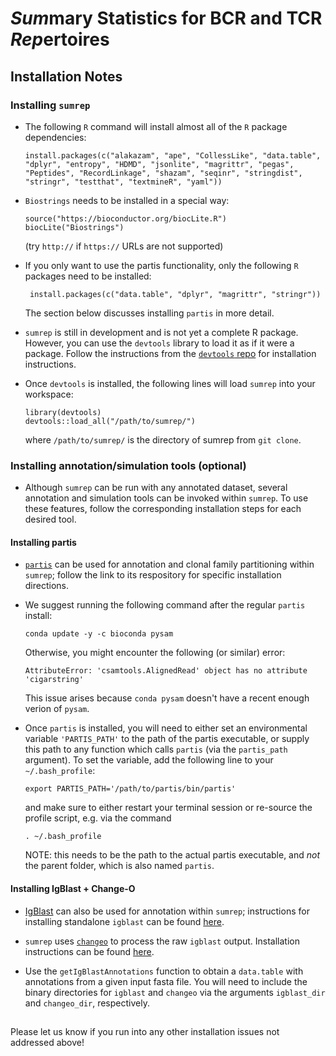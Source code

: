 # *Sum*mary Statistics for BCR and TCR *Rep*ertoires

## Installation Notes
### Installing `sumrep`
* The following `R` command will install almost all of the `R` package dependencies:
  ```
  install.packages(c("alakazam", "ape", "CollessLike", "data.table", "dplyr", "entropy", "HDMD", "jsonlite", "magrittr", "pegas", "Peptides", "RecordLinkage", "shazam", "seqinr", "stringdist", "stringr", "testthat", "textmineR", "yaml"))
  ```

* `Biostrings` needs to be installed in a special way:
    ```
    source("https://bioconductor.org/biocLite.R")
    biocLite("Biostrings")
    ```
  (try `http://` if `https://` URLs are not supported)
  
* If you only want to use the partis functionality, only the following `R` packages need to be installed:
  ```
   install.packages(c("data.table", "dplyr", "magrittr", "stringr"))
  ```
  The section below discusses installing `partis` in more detail.
  
* `sumrep` is still in development and is not yet a complete R package. However, you can use the `devtools` library to load it   as if it were a package. Follow the instructions from the [`devtools` repo](https://github.com/hadley/devtools) for installation instructions.
* Once `devtools` is installed, the following lines will load `sumrep` into your workspace:
  ```
  library(devtools)
  devtools::load_all("/path/to/sumrep/")
  ```
  where `/path/to/sumrep/` is the directory of sumrep from `git clone`.


### Installing annotation/simulation tools (optional)
* Although `sumrep` can be run with any annotated dataset, several annotation and simulation tools can be invoked within `sumrep`. To use these features, follow the corresponding installation steps for each desired tool.

#### Installing partis
* [`partis`](https://github.com/psathyrella/partis) can be used for annotation and clonal family partitioning within `sumrep`; follow the link to its respository for specific installation directions. 
* We suggest running the following command after the regular `partis` install:
  ```
  conda update -y -c bioconda pysam
  ```
  Otherwise, you might encounter the following (or similar) error:
  ```
  AttributeError: 'csamtools.AlignedRead' object has no attribute 'cigarstring'
  ```
  This issue arises because `conda pysam` doesn't have a recent enough verion of `pysam`.

* Once `partis` is installed, you will need to either set an environmental variable `'PARTIS_PATH'` to the path of the partis   executable, or supply this path to any function which calls `partis` (via the `partis_path` argument).
  To set the variable, add the following line to your `~/.bash_profile`:
  ```
  export PARTIS_PATH='/path/to/partis/bin/partis'
  ```
  and make sure to either restart your terminal session or re-source the profile script, e.g. via the command
  ```
  . ~/.bash_profile
  ```
  
  NOTE: this needs to be the path to the actual partis executable, and *not* the parent folder, which is also named `partis`.
  
#### Installing IgBlast + Change-O
* [IgBlast](https://www.ncbi.nlm.nih.gov/igblast/) can also be used for annotation within `sumrep`; instructions for installing standalone `igblast` can be found [here](https://ncbi.github.io/igblast/cook/How-to-set-up.html).

* `sumrep` uses [`changeo`](https://changeo.readthedocs.io/en/version-0.4.4/index.html) to process the raw `igblast` output. Installation instructions can be found [here](https://changeo.readthedocs.io/en/version-0.4.4/install.html).

* Use the `getIgBlastAnnotations` function to obtain a `data.table` with annotations from a given input fasta file. You will need to include the binary directories for `igblast` and `changeo` via the arguments `igblast_dir` and `changeo_dir`, respectively.

##
Please let us know if you run into any other installation issues not addressed above!
